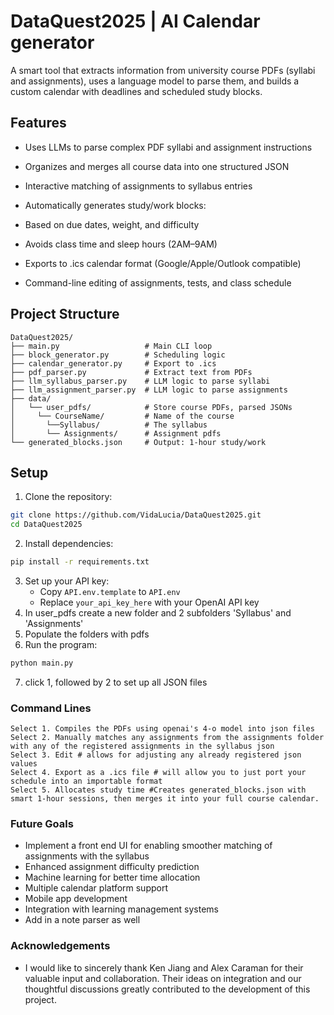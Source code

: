 # DataQuest2025 | AI Calendar generator

A smart tool that extracts information from university course PDFs (syllabi and assignments), uses a language model to parse them, and builds a custom calendar with deadlines and scheduled study blocks.

## Features
- Uses LLMs to parse complex PDF syllabi and assignment instructions

- Organizes and merges all course data into one structured JSON

- Interactive matching of assignments to syllabus entries

- Automatically generates study/work blocks:

- Based on due dates, weight, and difficulty

- Avoids class time and sleep hours (2AM–9AM)

- Exports to .ics calendar format (Google/Apple/Outlook compatible)

- Command-line editing of assignments, tests, and class schedule

## Project Structure
```
DataQuest2025/
├── main.py                   # Main CLI loop
├── block_generator.py        # Scheduling logic
├── calendar_generator.py     # Export to .ics
├── pdf_parser.py             # Extract text from PDFs
├── llm_syllabus_parser.py    # LLM logic to parse syllabi
├── llm_assignment_parser.py  # LLM logic to parse assignments
├── data/
│   └── user_pdfs/            # Store course PDFs, parsed JSONs
│     └── CourseName/         # Name of the course
│       └──Syllabus/          # The syllabus
│       └── Assignments/      # Assignment pdfs
└── generated_blocks.json     # Output: 1-hour study/work
```

## Setup

1. Clone the repository:
```bash
git clone https://github.com/VidaLucia/DataQuest2025.git
cd DataQuest2025
```

2. Install dependencies:
```bash
pip install -r requirements.txt
```

3. Set up your API key:
   - Copy `API.env.template` to `API.env`
   - Replace `your_api_key_here` with your OpenAI API key
4. In user_pdfs create a new folder and 2 subfolders 'Syllabus' and 'Assignments'
5. Populate the folders with pdfs
6. Run the program:
```bash
python main.py
```
7. click 1, followed by 2 to set up all JSON files
### Command Lines
```
Select 1. Compiles the PDFs using openai's 4-o model into json files
Select 2. Manually matches any assignments from the assignments folder with any of the registered assignments in the syllabus json
Select 3. Edit # allows for adjusting any already registered json values
Select 4. Export as a .ics file # will allow you to just port your schedule into an importable format
Select 5. Allocates study time #Creates generated_blocks.json with smart 1-hour sessions, then merges it into your full course calendar.
```


### Future Goals
- Implement a front end UI for enabling smoother matching of assignments with the syllabus
- Enhanced assignment difficulty prediction
- Machine learning for better time allocation
- Multiple calendar platform support
- Mobile app development
- Integration with learning management systems
- Add in a note parser as well

### Acknowledgements
- I would like to sincerely thank Ken Jiang and Alex Caraman for their valuable input and collaboration. Their ideas on integration and our thoughtful discussions greatly contributed to the development of this project.
